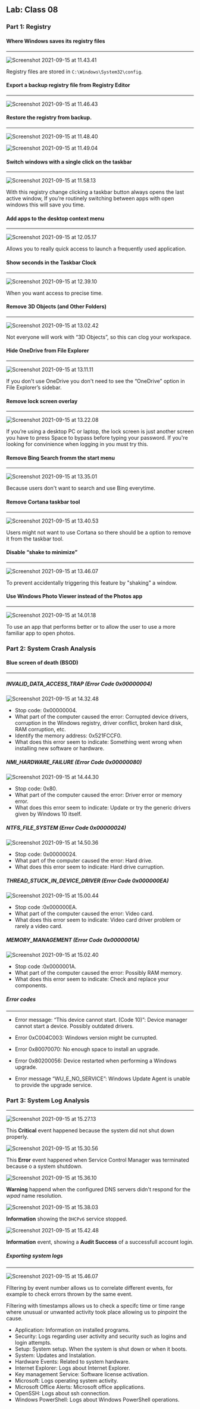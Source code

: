 ## Lab: Class 08

### Part 1: Registry

#### Where Windows saves its registry files

------

![Screenshot 2021-09-15 at 11.43.41](https://github.com/pedrocorreiacodes/Ops-201/blob/master/screenshots/Lab%2008/Screenshot%202021-09-15%20at%2011.43.41.png)

Registry files are stored in `C:\Windows\System32\config`.



####  Export a backup registry file from Registry Editor

------

![Screenshot 2021-09-15 at 11.46.43](https://github.com/pedrocorreiacodes/Ops-201/blob/master/screenshots/Lab%2008/Screenshot%202021-09-15%20at%2011.46.43.png)



#### Restore the registry from backup.

------

![Screenshot 2021-09-15 at 11.48.40](https://github.com/pedrocorreiacodes/Ops-201/blob/master/screenshots/Lab%2008/Screenshot%202021-09-15%20at%2011.48.40.png)

![Screenshot 2021-09-15 at 11.49.04](https://github.com/pedrocorreiacodes/Ops-201/blob/master/screenshots/Lab%2008/Screenshot%202021-09-15%20at%2011.49.04.png)



#### Switch windows with a single click on the taskbar

------

![Screenshot 2021-09-15 at 11.58.13](https://github.com/pedrocorreiacodes/Ops-201/blob/master/screenshots/Lab%2008/Screenshot%202021-09-15%20at%2011.58.13.png)

With this registry change clicking a taskbar button always opens the last active window, If you’re routinely switching between apps with open windows this will save you time.



#### Add apps to the desktop context menu

------

![Screenshot 2021-09-15 at 12.05.17](https://github.com/pedrocorreiacodes/Ops-201/blob/master/screenshots/Lab%2008/Screenshot%202021-09-15%20at%2012.05.17.png)

Allows you to really quick access to launch a frequently used application.



#### Show seconds in the Taskbar Clock

------

![Screenshot 2021-09-15 at 12.39.10](https://github.com/pedrocorreiacodes/Ops-201/blob/master/screenshots/Lab%2008/Screenshot%202021-09-15%20at%2012.39.10.png)

When you want access to precise time.



#### Remove 3D Objects (and Other Folders) 

------

![Screenshot 2021-09-15 at 13.02.42](https://github.com/pedrocorreiacodes/Ops-201/blob/master/screenshots/Lab%2008/Screenshot%202021-09-15%20at%2013.02.42.png)

Not everyone will work with  “3D Objects”, so this can clog your workspace.



#### Hide OneDrive from File Explorer

------

![Screenshot 2021-09-15 at 13.11.11](https://github.com/pedrocorreiacodes/Ops-201/blob/master/screenshots/Lab%2008/Screenshot%202021-09-15%20at%2013.11.11.png)

If you don't use OneDrive you don't need to see the “OneDrive” option in File Explorer’s sidebar.



#### Remove lock screen overlay

------

![Screenshot 2021-09-15 at 13.22.08](https://github.com/pedrocorreiacodes/Ops-201/blob/master/screenshots/Lab%2008/Screenshot%202021-09-15%20at%2013.22.08.png)

If you’re using a desktop PC or laptop, the lock screen is just another screen you have to press Space to bypass before typing your password. If you're looking for convinience when logging in you must try this.



#### Remove Bing Search fromm the start menu

------

![Screenshot 2021-09-15 at 13.35.01](https://github.com/pedrocorreiacodes/Ops-201/blob/master/screenshots/Lab%2008/Screenshot%202021-09-15%20at%2013.35.01.png)

Because users don't want to search and use Bing everytime.



#### Remove Cortana taskbar tool

------

![Screenshot 2021-09-15 at 13.40.53](https://github.com/pedrocorreiacodes/Ops-201/blob/master/screenshots/Lab%2008/Screenshot%202021-09-15%20at%2013.40.53.png)

Users might not want to use Cortana so there should be a option to remove it from the taskbar tool.



#### Disable “shake to minimize”

------

![Screenshot 2021-09-15 at 13.46.07](https://github.com/pedrocorreiacodes/Ops-201/blob/master/screenshots/Lab%2008/Screenshot%202021-09-15%20at%2013.46.07.png)

To prevent accidentally triggering this feature by "shaking" a window.



#### Use Windows Photo Viewer instead of the Photos app

------

![Screenshot 2021-09-15 at 14.01.18](https://github.com/pedrocorreiacodes/Ops-201/blob/master/screenshots/Lab%2008/Screenshot%202021-09-15%20at%2014.01.18.png)

To use an app that performs better or to allow the user to use a more familiar app to open photos.



### Part 2: System Crash Analysis

####  Blue screen of death (BSOD)

------

##### INVALID_DATA_ACCESS_TRAP (Error Code 0x00000004)

![Screenshot 2021-09-15 at 14.32.48](https://github.com/pedrocorreiacodes/Ops-201/blob/master/screenshots/Lab%2008/Screenshot%202021-09-15%20at%2014.32.48.png)

- Stop code: 0x00000004.
- What part of the computer caused the error: Corrupted device drivers, corruption in the Windows registry, driver conflict, broken hard disk, RAM corruption, etc.
- Identify the memory address: 0x521FCCF0.
- What does this error seem to indicate: Something went wrong when installing new software or hardware.



##### NMI_HARDWARE_FAILURE (Error Code 0x00000080)

![Screenshot 2021-09-15 at 14.44.30](https://github.com/pedrocorreiacodes/Ops-201/blob/master/screenshots/Lab%2008/Screenshot%202021-09-15%20at%2014.44.30.png)

- Stop code: 0x80.
- What part of the computer caused the error: Driver error or memory error.
- What does this error seem to indicate: Update or try the generic drivers given by Windows 10 itself.



##### NTFS_FILE_SYSTEM (Error Code 0x00000024)

![Screenshot 2021-09-15 at 14.50.36](https://github.com/pedrocorreiacodes/Ops-201/blob/master/screenshots/Lab%2008/Screenshot%202021-09-15%20at%2014.50.36.png)

- Stop code: 0x00000024.
- What part of the computer caused the error: Hard drive.
- What does this error seem to indicate: Hard drive curruption.



##### THREAD_STUCK_IN_DEVICE_DRIVER (Error Code 0x000000EA)

![Screenshot 2021-09-15 at 15.00.44](https://github.com/pedrocorreiacodes/Ops-201/blob/master/screenshots/Lab%2008/Screenshot%202021-09-15%20at%2015.00.44.png)

- Stop code :0x000000EA.
- What part of the computer caused the error: Video card.
- What does this error seem to indicate: Video card driver problem or rarely a video card. 



##### MEMORY_MANAGEMENT (Error Code 0x0000001A)

![Screenshot 2021-09-15 at 15.02.40](https://github.com/pedrocorreiacodes/Ops-201/blob/master/screenshots/Lab%2008/Screenshot%202021-09-15%20at%2015.02.40.png)

- Stop code :0x0000001A.
- What part of the computer caused the error: Possibly RAM memory.
- What does this error seem to indicate: Check and replace your components.

##### Error codes 

------

- Error message: “This device cannot start. (Code 10)”: Device manager cannot start a device. Possibly outdated drivers.

- Error 0xC004C003: Windows version might be currupted.

- Error 0x80070070: No enough space to install an upgrade.

- Error 0x80200056: Device restarted when performing a Windows upgrade.

- Error message “WU_E_NO_SERVICE”: Windows Update Agent is unable to provide the upgrade service.

  

### Part 3: System Log Analysis

------

![Screenshot 2021-09-15 at 15.27.13](https://github.com/pedrocorreiacodes/Ops-201/blob/master/screenshots/Lab%2008/Screenshot%202021-09-15%20at%2015.27.13.png)

This **Critical** event happened because the system did not shut down properly.

![Screenshot 2021-09-15 at 15.30.56](https://github.com/pedrocorreiacodes/Ops-201/blob/master/screenshots/Lab%2008/Screenshot%202021-09-15%20at%2015.30.56.png)

This **Error** event happened when Service Control Manager was terminated because o a system shutdown.

![Screenshot 2021-09-15 at 15.36.10](https://github.com/pedrocorreiacodes/Ops-201/blob/master/screenshots/Lab%2008/Screenshot%202021-09-15%20at%2015.36.10.png)

**Warning** happend when the configured DNS servers didn't respond for the *wpad* name resolution.

![Screenshot 2021-09-15 at 15.38.03](https://github.com/pedrocorreiacodes/Ops-201/blob/master/screenshots/Lab%2008/Screenshot%202021-09-15%20at%2015.38.03.png)

**Information** showing the `DHCPv6` service stopped.

![Screenshot 2021-09-15 at 15.42.48](https://github.com/pedrocorreiacodes/Ops-201/blob/master/screenshots/Lab%2008/Screenshot%202021-09-15%20at%2015.42.48.png)

**Information** event, showing a **Audit Success** of a successfull account login.



##### Exporting system logs

------

![Screenshot 2021-09-15 at 15.46.07](https://github.com/pedrocorreiacodes/Ops-201/blob/master/screenshots/Lab%2008/Screenshot%202021-09-15%20at%2015.46.07.png)

FIltering by event number allows us to correlate different events, for example to check errors thrown by the same event.

Filtering with timestamps allows us to check a specifc time or time range where unusual or unwanted activity took place allowing us to pinpoint the cause.

+ Application:  Information on installed programs.
+ Security: Logs regarding user activity and security such as logins and login attempts.
+ Setup: System setup. When the system is shut down or when it boots.
+ System: Updates and Instalation.
+ Hardware Events: Related to system hardware.
+ Internet Explorer: Logs about Internet Explorer.
+ Key management Service: Software license activation.
+ Microsoft: Logs operating system activity.
+ Microsoft Office Alerts: Microsoft office applications.
+ OpenSSH: Logs about ssh connection.
+ Windows PowerShell: Logs about Windows PowerShell operations.

